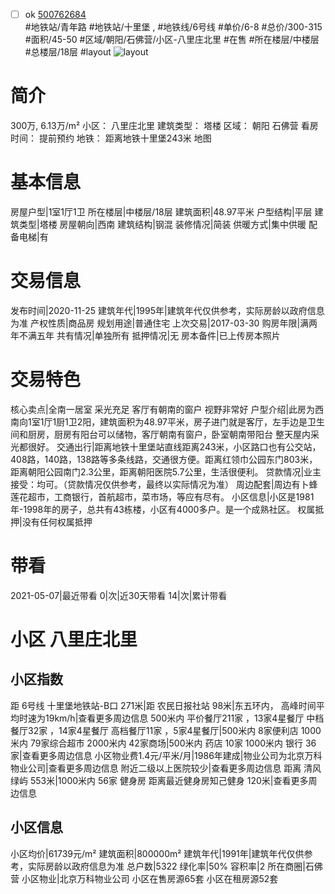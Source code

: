 - [ ] ok [500762684](https://bj.5i5j.com/ershoufang/500762684.html)  
 #地铁站/青年路 #地铁站/十里堡 ,  #地铁线/6号线
#单价/6-8 #总价/300-315 #面积/45-50   #区域/朝阳/石佛营/小区-八里庄北里 #在售 #所在楼层/中楼层 #总楼层/18层 #layout 
![layout](http://image2a.5i5j.com/scm/HOUSE_CUSTOMER/9695287102f84ddca739bef67c4b01e5.jpg_P5.jpg) 
# 简介 
 300万,  6.13万/m² 
小区： 八里庄北里
建筑类型： 塔楼
区域： 朝阳 石佛营
看房时间： 提前预约
地铁： 距离地铁十里堡243米 地图
# 基本信息 
 房屋户型|1室1厅1卫
所在楼层|中楼层/18层
建筑面积|48.97平米
户型结构|平层
建筑类型|塔楼
房屋朝向|西南
建筑结构|钢混
装修情况|简装
供暖方式|集中供暖
配备电梯|有
# 交易信息 
 发布时间|2020-11-25
建筑年代|1995年|建筑年代仅供参考，实际房龄以政府信息为准
产权性质|商品房
规划用途|普通住宅
上次交易|2017-03-30
购房年限|满两年不满五年
共有情况|单独所有
抵押情况|无
房本备件|已上传房本照片
# 交易特色 
 核心卖点|全南一居室 采光充足 客厅有朝南的窗户 视野非常好
户型介绍|此房为西南向1室1厅1厨1卫2阳，建筑面积为48.97平米，房子进门就是客厅，左手边是卫生间和厨房，厨房有阳台可以储物，客厅朝南有窗户，卧室朝南带阳台 整天屋内采光都很好。
交通出行|距离地铁十里堡站直线距离243米，小区路口也有公交站，408路，140路，138路等多条线路，交通很方便。距离红领巾公园东门803米，距离朝阳公园南门2.3公里，距离朝阳医院5.7公里，生活很便利。
贷款情况|业主接受：均可。（贷款情况仅供参考，最终以实际情况为准）
周边配套|周边有卜蜂莲花超市，工商银行，首航超市，菜市场，等应有尽有。
小区信息|小区是1981年-1998年的房子，总共有43栋楼，小区有4000多户。是一个成熟社区。
权属抵押|没有任何权属抵押
# 带看 
 2021-05-07|最近带看	 0|次|近30天带看	 14|次|累计带看
# 小区 八里庄北里
## 小区指数 
 距 6号线 十里堡地铁站-B口 271米|距 农民日报社站 98米|东五环内， 高峰时间平均时速为19km/h|查看更多周边信息
500米内 平价餐厅211家 ，13家4星餐厅
中档餐厅32家 ，14家4星餐厅
高档餐厅11家 ，5家4星餐厅|500米内 8家便利店
1000米内 79家综合超市
2000米内 42家商场|500米内 药店 10家
1000米内 银行 36家|查看更多周边信息
小区物业费1.4元/平米/月|1986年建成|物业公司为北京万科物业公司|查看更多周边信息
附近二级以上医院较少|查看更多周边信息
距离 清风绿屿 553米|1000米内 56家 健身房
距离最近健身房知己健身 120米|查看更多周边信息
## 小区信息 
 小区均价|61739元/m²
建筑面积|800000m²
建筑年代|1991年|建筑年代仅供参考，实际房龄以政府信息为准
总户数|5322
绿化率|50%
容积率|2
所在商圈|石佛营
小区物业|北京万科物业公司
小区在售房源65套
小区在租房源52套
